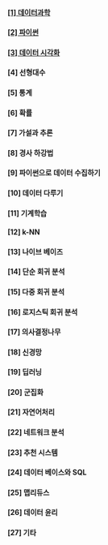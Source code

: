 #### [[1] 데이터과학](https://github.com/dnwjddl/TIL/blob/master/DataScience/%5B1%5D%20%EB%8D%B0%EC%9D%B4%ED%84%B0%EA%B3%BC%ED%95%99.ipynb)
#### [[2] 파이썬](https://github.com/dnwjddl/TIL/blob/master/DataScience/%5B2%5D%20python.ipynb)
#### [[3] 데이터 시각화](https://github.com/dnwjddl/TIL/blob/master/DataScience/%5B3%5D%20%EB%8D%B0%EC%9D%B4%ED%84%B0%20%EC%8B%9C%EA%B0%81%ED%99%94.ipynb)
#### [4] 선형대수
#### [5] 통계
#### [6] 확률
#### [7] 가설과 추론
#### [8] 경사 하강법
#### [9] 파이썬으로 데이터 수집하기
#### [10] 데이터 다루기
#### [11] 기계학습
#### [12] k-NN
#### [13] 나이브 베이즈
#### [14] 단순 회귀 분석
#### [15] 다중 회귀 분석
#### [16] 로지스틱 회귀 분석
#### [17] 의사결정나무
#### [18] 신경망
#### [19] 딥러닝
#### [20] 군집화
#### [21] 자연어처리
#### [22] 네트워크 분석
#### [23] 추천 시스템
#### [24] 데이터 베이스와 SQL
#### [25] 맵리듀스
#### [26] 데이터 윤리
#### [27] 기타


